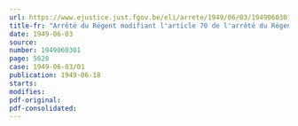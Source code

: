 ```yaml
---
url: https://www.ejustice.just.fgov.be/eli/arrete/1949/06/03/1949060301/justel
title-fr: "Arrêté du Régent modifiant l'article 70 de l'arrêté du Régent du 15 octobre 1947, pris en exécution de l'arrêté-loi du 25 février 1947, coordonnant et modifiant la législation sur le régime de retraite des ouvriers mineurs et assimilés"
date: 1949-06-03
source:
number: 1949060301
page: 5620
case: 1949-06-03/01
publication: 1949-06-18
starts:
modifies:
pdf-original:
pdf-consolidated:
---
```


